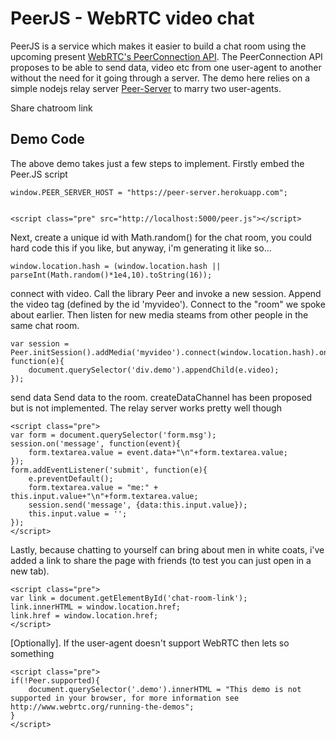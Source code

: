 
# PeerJS - WebRTC video chat



PeerJS is a service which makes it easier to build a chat room using the upcoming present [WebRTC's PeerConnection API](http://www.w3.org/TR/webrtc/). The PeerConnection API proposes to be able to send data, video etc from one user-agent to another without the need for it going through a server. The demo here relies on a simple nodejs relay server [Peer-Server](http://github.com/MrSwitch/peer-server.js) to marry two user-agents.








Share chatroom link []()

## Demo Code
The above demo takes just a few steps to implement. Firstly embed the Peer.JS script

	window.PEER_SERVER_HOST = "https://peer-server.herokuapp.com";


	<script class="pre" src="http://localhost:5000/peer.js"></script>

Next, create a unique id with Math.random() for the chat room, you could hard code this if you like, but anyway, i'm generating it like so...


	window.location.hash = (window.location.hash || parseInt(Math.random()*1e4,10).toString(16));


connect with video. Call the library Peer and invoke a new session. Append the video tag (defined by the id 'myvideo'). Connect to the "room" we spoke about earlier. Then listen for new media steams from other people in the same chat room.


	var session = Peer.initSession().addMedia('myvideo').connect(window.location.hash).on('media', function(e){
		document.querySelector('div.demo').appendChild(e.video);
	});


send data Send data to the room. createDataChannel has been proposed but is not implemented. The relay server works pretty well though

	<script class="pre">
	var form = document.querySelector('form.msg');
	session.on('message', function(event){
		form.textarea.value = event.data+"\n"+form.textarea.value;
	});
	form.addEventListener('submit', function(e){
		e.preventDefault();
		form.textarea.value = "me:" + this.input.value+"\n"+form.textarea.value;
		session.send('message', {data:this.input.value});
		this.input.value = '';
	});
	</script>

Lastly, because chatting to yourself can bring about men in white coats, i've added a link to share the page with friends (to test you can just open in a new tab).

	<script class="pre">
	var link = document.getElementById('chat-room-link');
	link.innerHTML = window.location.href;
	link.href = window.location.href;
	</script>

[Optionally]. If the user-agent doesn't support WebRTC then lets so something

	<script class="pre">
	if(!Peer.supported){
		document.querySelector('.demo').innerHTML = "This demo is not supported in your browser, for more information see http://www.webrtc.org/running-the-demos";
	}
	</script>
